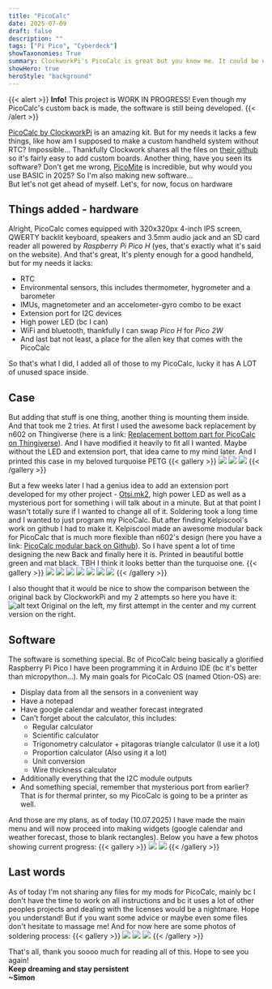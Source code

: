 ```yaml
---
title: "PicoCalc"
date: 2025-07-09
draft: false
description: ""
tags: ["Pi Pico", "Cyberdeck"]
showTaxonomies: True
summary: ClockworkPi's PicoCalc is great but you know me. It could be even better with just a few hardware upgrades and entirely new software... Enjoy!
showHero: true
heroStyle: "background"
---
```

{{< alert >}}
**Info!** This project is WORK IN PROGRESS! Even though my PicoCalc's custom back is made, the software is still being developed.
{{< /alert >}}

[PicoCalc by ClockworkPi](https://www.clockworkpi.com/picocalc) is an amazing kit. But for my needs it lacks a few things, like how am I supposed to make a custom handheld system without RTC? Impossible... Thankfully Clockwork shares all the files on [their github](https://github.com/clockworkpi/PicoCalc) so it's fairly easy to add custom boards. Another thing, have you seen its software? Don't get me wrong, [PicoMite](https://geoffg.net/picomite.html) is incredible, but why would you use BASIC in 2025? So I'm also making new software...    
But let's not get ahead of myself. Let's, for now, focus on hardware


## Things added - hardware
Alright, PicoCalc comes equipped with 320x320px 4-inch IPS screen, QWERTY backlit keyboard, speakers and 3.5mm audio jack and an SD card reader all powered by *Raspberry Pi Pico H* (yes, that's exactly what it's said on the website). And that's great, It's plenty enough for a good handheld, but for my needs it lacks:
- RTC
- Environmental sensors, this includes thermometer, hygrometer and a barometer
- IMUs, magnetometer and an accelometer-gyro combo to be exact
- Extension port for I2C devices
- High power LED (bc I can)
- WiFi and bluetooth, thankfully I can swap *Pico H* for *Pico 2W*
- And last bat not least, a place for the allen key that comes with the PicoCalc

So that's what I did, I added all of those to my PicoCalc, lucky it has A LOT of unused space inside.


## Case
But adding that stuff is one thing, another thing is mounting them inside. And that took me 2 tries. At first I used the awesome back replacement by n602 on Thingiverse (here is a link: [Replacement bottom part for PicoCalc on Thingiverse](https://www.thingiverse.com/thing:6998636)). And I have modified it heavily to fit all I wanted. Maybe without the LED and extension port, that idea came to my mind later. And I printed this case in my beloved turquoise PETG
{{< gallery >}}
  <img src="galleryBack1/allClosedAndSoldered.jpg" class="grid-w33" />
  <img src="galleryBack1/allenKey.jpg" class="grid-w33" />
  <img src="galleryBack1/picoPanelOpened.jpg" class="grid-w33" />
{{< /gallery >}}

But a few weeks later I had a genius idea to add an extension port developed for my other project - [Otsi.mk2](/projects/otsi_mk2), high power LED as well as a mysterious port for something i will talk about in a minute. But at that point I wasn't totally sure if I wanted to change all of it. Soldering took a long time and I wanted to just program my PicoCalc. But after finding Kelpiscool's work on github I had to make it. Kelpiscool made an awesome modular back for PicoCalc that is much more flexible than n602's design (here you have a link: [PicoCalc modular back on Github](https://github.com/Kelpiscool/PicoCalc-modular-back)). So I have spent a lot of time designing the new Back and finally here it is. Printed in beautiful bottle green and mat black. TBH I think it looks better than the turquoise one.
{{< gallery >}}
  <img src="galleryBack2/frontPreaty.jpg" class="grid-w33" />
  <img src="galleryBack2/frontAngleON.jpg" class="grid-w33" />
  <img src="galleryBack2/frontAngle.jpg" class="grid-w33" />
  <img src="galleryBack2/back.jpg" class="grid-w33" />
  <img src="galleryBack2/backAngle.jpg" class="grid-w33" />
  <img src="galleryBack2/backOpen.jpg" class="grid-w33" />
  <img src="galleryBack2/backOpenAngle.jpg" class="grid-w33" />
{{< /gallery >}}

I also thought that it would be nice to show the comparison between the original back by ClockworkPi and my 2 attempts so here you have it:
![alt text](allThree.jpg)
Original on the left, my first attempt in the center and my current version on the right.


## Software
The software is something special. Bc of PicoCalc being basically a glorified Raspberry Pi Pico I have been programming it in Arduino IDE (bc it's better than micropython...). My main goals for PicoCalc OS (named Otion-OS) are:
- Display data from all the sensors in a convenient way
- Have a notepad
- Have google calendar and weather forecast integrated
- Can't forget about the calculator, this includes:
    - Regular calculator
    - Scientific calculator
    - Trigonometry calculator + pitagoras triangle calculator (I use it a lot)
    - Proportion calculator (Also using it a lot)
    - Unit conversion
    - Wire thickness calculator
- Additionally everything that the I2C module outputs
- And something special, remember that mysterious port from earlier? That is for thermal printer, so my PicoCalc is going to be a printer as well.    

And those are my plans, as of today (10.07.2025) I have made the main menu and will now proceed into making widgets (google calendar and weather forecast, those to blank rectangles). Below you have a few photos showing current progress:
{{< gallery >}}
  <img src="gallerySoftware/login.jpg" class="grid-w33" />
  <img src="gallerySoftware/mainMenu.jpg" class="grid-w33" />
{{< /gallery >}}


## Last words
As of today I'm not sharing any files for my mods for PicoCalc, mainly bc I don't have the time to work on all instructions and bc it uses a lot of other peoples projects and dealing with the licenses would be a nightmare. Hope you understand! But if you want some advice or maybe even some files don't hesitate to massage me! And for now here are some photos of soldering process:
{{< gallery >}}
  <img src="galleryOther/pic1.jpg" class="grid-w33" />
  <img src="galleryOther/pic2.jpg" class="grid-w33" />
  <img src="galleryOther/pic3.jpg" class="grid-w33" />
{{< /gallery >}}

That's all, thank you soooo much for reading all of this. Hope to see you again!    
**Keep dreaming and stay persistent**    
**~Simon**





